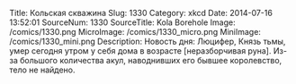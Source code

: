Title: Кольская скважина 
Slug: 1330 
Category: xkcd 
Date: 2014-07-16 13:52:01 
SourceNum: 1330 
SourceTitle: Kola Borehole 
Image: /comics/1330.png 
MicroImage: /comics/1330_micro.png 
MiniImage: /comics/1330_mini.png 
Description: Новость дня: Люцифер, Князь тьмы, умер сегодня утром у себя дома в возрасте [неразборчивая руна]. Из-за большого количества акул, наводнивших его бывшее королевство, тело не найдено. 

